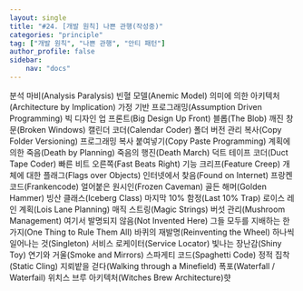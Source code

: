 ```yaml
---
layout: single
title: "#24. [개발 원칙] 나쁜 관행(작성중)"
categories: "principle"
tag: ["개발 원칙", "나쁜 관행", "안티 패턴"]
author_profile: false
sidebar: 
    nav: "docs"
---
```


분석 마비(Analysis Paralysis)
빈혈 모델(Anemic Model)
의미에 의한 아키텍처(Architecture by Implication)
가정 기반 프로그래밍(Assumption Driven Programming)
빅 디자인 업 프론트(Big Design Up Front)
블롭(The Blob)
깨진 창문(Broken Windows)
캘린더 코더(Calendar Coder)
폴더 버전 관리 복사(Copy Folder Versioning)
프로그래밍 복사 붙여넣기(Copy Paste Programming)
계획에 의한 죽음(Death by Planning)
죽음의 행진(Death March)
덕트 테이프 코더(Duct Tape Coder)
빠른 비트 오른쪽(Fast Beats Right)
기능 크리프(Feature Creep)
개체에 대한 플래그(Flags over Objects)
인터넷에서 찾음(Found on Internet)
프랑켄코드(Frankencode)
얼어붙은 원시인(Frozen Caveman)
골든 해머(Golden Hammer)
빙산 클래스(Iceberg Class)
마지막 10% 함정(Last 10% Trap)
로이스 레인 계획(Lois Lane Planning)
매직 스트링(Magic Strings)
버섯 관리(Mushroom Management)
여기서 발명되지 않음(Not Invented Here)
그들 모두를 지배하는 한가지(One Thing to Rule Them All)
바퀴의 재발명(Reinventing the Wheel)
하나씩 일어나는 것(Singleton)
서비스 로케이터(Service Locator)
빛나는 장난감(Shiny Toy)
연기와 거울(Smoke and Mirrors)
스파게티 코드(Spaghetti Code)
정적 집착(Static Cling)
지뢰밭을 걷다(Walking through a Minefield)
폭포(Waterfall / Waterfail)
위치스 브루 아키텍처(Witches Brew Architecture)햣
